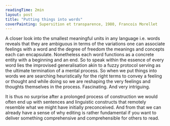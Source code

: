 ```yaml
---
readingTime: 2min
layout: post
title: "Putting things into words"
coverPainting: Supersition et transparence, 1980, Francois Morellet
---
```

A closer look into the smallest meaningful units in any language i.e. words reveals that they are ambiguous in terms of the variations one can associate feelings with a word and the degree of freedom the meanings and concepts each can encapsulate. Nonetheless each word functions as a concrete entity with a beginning and an end. So to speak within the essence of every word lies the improvised generalisation akin to a fuzzy protocol serving as the ultimate termination of a mental process. So when we put things into words we are searching heuristically for the right terms to convey a feeling or thought and while doing so we are reshaping the very feelings and thoughts themselves in the process. Fascinating. And very intriguing.
<!--more-->

It is thus no surprise after a prolonged process of construction we would often end up with sentences and linguistic constructs that remotely resemble what we might have initially preconceived. And from that we can already have a sense of why editing is rather fundamental if you want to deliver something comprehensive and comprehensible for others to read.
